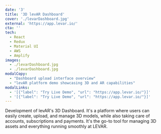 ```yaml
---
date: '3'
title: '3D levAR Dashboard'
cover: './levarDashboard.jpg'
external: 'https://app.levar.io/'
cta: ''
tech:
  - React
  - Redux
  - Material UI
  - AWS
  - Amplify
images:
  - ./levarDashboard.jpg
  - ./levarDashboard.jpg
modalCopy:
  - "Dashboard upload interface overview"
  - "levAR platform demo showcasing 3D and AR capabilities"
modalLinks:
  - '[{"label": "Try Live Demo", "url": "https://app.levar.io/"}]'
  - '[{"label": "Try Live Demo", "url": "https://app.levar.io/"}]'
---
```


Development of levAR's 3D Dashboard. It's a platform where users can easily create, upload, and manage 3D models, while also taking care of accounts, subscriptions and payments. It's the go-to tool for managing 3D assets and everything running smoothly at LEVAR.
